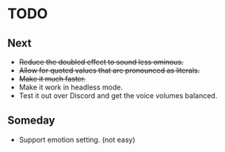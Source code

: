 # TODO

## Next
- ~~Reduce the doubled effect to sound less ominous.~~
- ~~Allow for quoted values that are pronounced as literals.~~
- ~~Make it much faster.~~
- Make it work in headless mode.
- Test it out over Discord and get the voice volumes balanced.

## Someday
- Support emotion setting. (not easy)
